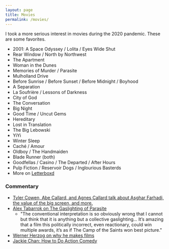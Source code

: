 ```yaml
---
layout: page
title: Movies
permalink: /movies/
---
```


I took a more serious interest in movies during the 2020 pandemic. These are some favorites.

* 2001: A Space Odyssey / Lolita / Eyes Wide Shut
* Rear Window / North by Northwest
* The Apartment
* Woman in the Dunes
* Memories of Murder / Parasite
* Mulholland Drive
* Before Sunrise / Before Sunset / Before Midnight / Boyhood
* A Separation
* La Soufrière / Lessons of Darkness
* City of God
* The Conversation
* Big Night
* Good Time / Uncut Gems
* Hereditary
* Lost in Translation
* The Big Lebowski
* YiYi
* Winter Sleep
* Caché / Amour
* Oldboy / The Handmaiden
* Blade Runner (both)
* Goodfellas / Casino / The Departed / After Hours
* Pulp Fiction / Reservoir Dogs / Inglourious Basterds
* More on [Letterboxd](https://letterboxd.com/danschlz/films/diary/)

### Commentary
* [Tyler Cowen, Abe Callard, and Agnes Callard talk about Asghar Farhadi, the value of the big screen, and more.](https://www.listennotes.com/podcasts/subject-to-change/tyler-cowen-rates-a-separation-2JTelKYhznx/)
* [Alex Tabarrok on The Gaslighting of Parasite](https://marginalrevolution.com/marginalrevolution/2020/06/the-gaslighting-of-parasite.html)
  * "The conventional interpretation is so obviously wrong that I cannot but think that it is anything but a collective gaslighting... It’s amazing that a film this politically incorrect, even reactionary, could win multiple awards, it’s as if The Camp of the Saints won best picture."
* [Werner Herzog on why he makes films](https://youtu.be/PxfYDUVnHg4)
* [Jackie Chan: How to Do Action Comedy](https://www.youtube.com/watch?v=Z1PCtIaM_GQ)

